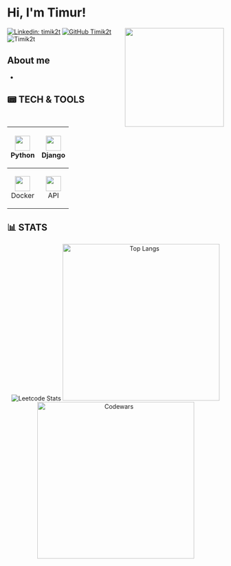 # Hi, I'm Timur! <!--- <img src="https://media.giphy.com/media/0t1EmHzePXOrVVJkaM/giphy.gif" width="40"> -->

<img align='right' src="https://media.giphy.com/media/l41lMAzNZfYAiyR0s/giphy.gif" width="230">


[![Linkedin: timik2t](https://img.shields.io/badge/-timik2t-blue?style=flat-square&logo=Linkedin&logoColor=white&link=https://www.linkedin.com/in/timik2t/)](https://www.linkedin.com/in/timik2t/)
[![GitHub Timik2t](https://img.shields.io/github/followers/Timik2t?label=follow&style=social)](https://github.com/Timik2t)
<img src="https://komarev.com/ghpvc/?username= Timik2t" alt=" Timik2t" />
## About me
* 
## :pager: TECH & TOOLS
| <p align="center"><img src="https://img.icons8.com/dusk/64/000000/python.png" width="35"/><br/>Python</p> | <p align="center"><img src="https://img.icons8.com/external-tal-revivo-green-tal-revivo/72/000000/external-django-a-high-level-python-web-framework-that-encourages-rapid-development-logo-green-tal-revivo.png" width="35"/><br/>Django</p> |
| --- | --- |
| <p align="center"><img src="https://img.icons8.com/dusk/64/000000/docker.png" width="35"/><br/>Docker</p> | <p align="center"><img src="https://img.icons8.com/dusk/64/000000/api-settings.png" width="35"/><br/>API</p> |

## :bar_chart: STATS

<div align="center">
  <img src="https://leetcard.jacoblin.cool/Timik2t" alt="Leetcode Stats"/>
  <img src="https://github-readme-stats.vercel.app/api/top-langs/?username=Timik2t&layout=compact&hide_border=true" alt="Top Langs" width="365"/>
  <br/>
  <img src="https://www.codewars.com/users/Timik2t/badges/small" alt="Codewars" style="clear: both;" width="365"/>
</div>


[comment]: <> (https://shields.io/)                  
